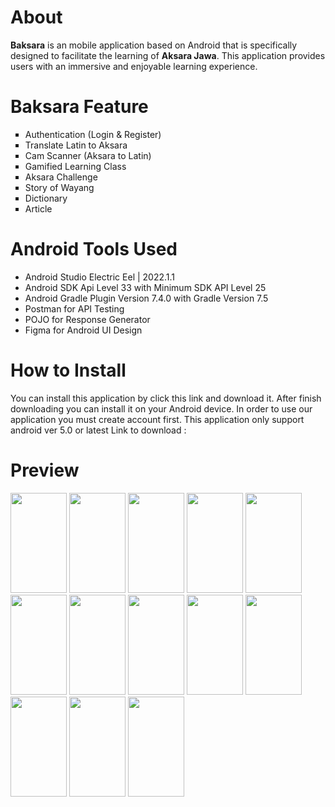 # About
**Baksara** is an mobile application based on Android that is specifically designed to facilitate the learning of **Aksara Jawa**. This application provides users with an immersive and enjoyable learning experience.

# Baksara Feature
<ul type="square">
  <li>Authentication (Login & Register)</li>
  <li>Translate Latin to Aksara</li>
  <li>Cam Scanner (Aksara to Latin)</li>
  <li>Gamified Learning Class</li>
  <li>Aksara Challenge</li>
  <li>Story of Wayang</li>
  <li>Dictionary</li>
  <li>Article</li>
</ul>

# Android Tools Used
+ Android Studio Electric Eel | 2022.1.1
+ Android SDK Api Level 33 with Minimum SDK API Level 25
+ Android Gradle Plugin Version 7.4.0 with Gradle Version 7.5
+ Postman for API Testing
+ POJO for Response Generator
+ Figma for Android UI Design

# How to Install
You can install this application by click this link and download it. After finish downloading you can install it on your Android device. In order to use our application you must create account first. This application only support android ver 5.0 or latest
Link to download :

# Preview

<img src="https://github.com/baksara-id/mobile-app/assets/86049554/fc5f3e06-eef6-4164-b71c-6f9af08dc4e6" width="90px" height="160px">
<img src="https://github.com/baksara-id/mobile-app/assets/86049554/0bc08460-5d96-468a-9ab3-9611644fa0d2" width="90px" height="160px">
<img src="https://github.com/baksara-id/mobile-app/assets/86049554/05651a39-6cad-41ba-a0e7-64c445d75614" width="90px" height="160px">
<img src="https://github.com/baksara-id/mobile-app/assets/86049554/4c984a09-880a-441a-a7a0-ac2559a1d6ae" width="90px" height="160px">
<img src="https://github.com/baksara-id/mobile-app/assets/86049554/6bf22033-9f64-436d-9e5f-d664e61ac545" width="90px" height="160px">
<img src="https://github.com/baksara-id/mobile-app/assets/86049554/75f7848e-b642-429d-a8be-0461c30b8dae" width="90px" height="160px">
<img src="https://github.com/baksara-id/mobile-app/assets/86049554/86684445-a7d7-42a8-990b-df2abdc1eb65" width="90px" height="160px">
<img src="https://github.com/baksara-id/mobile-app/assets/86049554/4c3a9882-7e52-4e3b-bbb6-3dd3a3595ce7" width="90px" height="160px">
<img src="https://github.com/baksara-id/mobile-app/assets/86049554/07e319ff-95ec-4e52-a25a-cb01a9954813" width="90px" height="160px">
<img src="https://github.com/baksara-id/mobile-app/assets/86049554/efac9c32-04c8-406b-999d-38a587910832" width="90px" height="160px">
<img src="https://github.com/baksara-id/mobile-app/assets/86049554/0ccba20c-fc0e-4dcd-a0f6-8237f1e2a1c2" width="90px" height="160px">
<img src="https://github.com/baksara-id/mobile-app/assets/86049554/6c316f4c-c2d8-49ea-b4b7-7234e2ea7436" width="90px" height="160px">
<img src="https://github.com/baksara-id/mobile-app/assets/86049554/908a6023-ce6a-455c-90df-76ce98c2b5eb" width="90px" height="160px">

